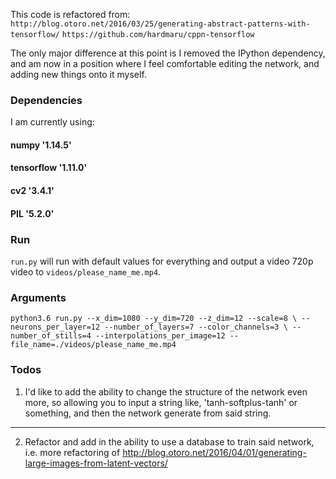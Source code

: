 This code is refactored from:
`http://blog.otoro.net/2016/03/25/generating-abstract-patterns-with-tensorflow/`
`https://github.com/hardmaru/cppn-tensorflow`

The only major difference at this point is I removed the IPython dependency, and am now in a position where I feel comfortable editing the network, and adding new things onto it myself.

### Dependencies
I am currently using:
#### numpy '1.14.5'
#### tensorflow '1.11.0'
#### cv2 '3.4.1'
#### PIL '5.2.0'

### Run
`run.py` will run with default values for everything and output a video 720p video to `videos/please_name_me.mp4`.

### Arguments
`python3.6 run.py --x_dim=1080 --y_dim=720 --z_dim=12 --scale=8 \
 --neurons_per_layer=12 --number_of_layers=7 --color_channels=3 \
 --number_of_stills=4 --interpolations_per_image=12
 --file_name=./videos/please_name_me.mp4`

### Todos
1) I'd like to add the ability to change the structure of the network even more, so allowing you to input a string like, 'tanh-softplus-tanh' or something, and then the network generate from said string.

***

2) Refactor and add in the ability to use a database to train said network, i.e. more refactoring of http://blog.otoro.net/2016/04/01/generating-large-images-from-latent-vectors/
